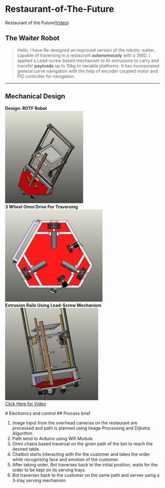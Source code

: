 # Restaurant-of-The-Future
Restaurant of the Future(<a href = "https://www.youtube.com/watch?v=dR3jsaHACXw">Video</a>)
## The Waiter Robot
> Hello,
> I have Re-designed an improved version of the robotic waiter, capable of traversing in a restaurant <b>autonomously</b> with a 3WD.
> I applied a Lead-screw based mechanism to Al-extrusions to carry and transfer <b>payloads</b> up to 10kg to variable platforms.
> It has incorporated general curve navigation with the help of encoder coupled motor and PID controller for navigation.
---
## Mechanical Design
<p>
<b>Design: ROTF Robot</b><br>
<img src="https://github.com/visvash/Restaurant-of-The-Future/blob/master/images/rotf5.JPG" height=300><br>
<b>3 Wheel Omni Drive For Traversing</b><br>
<img src="https://github.com/visvash/Restaurant-of-The-Future/blob/master/images/rotf2.JPG" height=300><br>
<b>Extrusion Rails Using Lead-Screw Mechanism</b><br>
<img src="https://github.com/visvash/Restaurant-of-The-Future/blob/master/images/rotf1.JPG" height=300><br>
<a href="https://www.facebook.com/marsiitr/videos/214354466310067/" title="Facebook Video">Click Here for Video</a><br>
</p>
# Electronics and control
## Process brief
<ol>
<li>Image Input from the overhead cameras on the restaurant are processed and path is planned using Image Processing and Dijkstra Algorithm.</li>
<li>Path send to Arduino using Wifi Module</li>
<li>Omni chasis based traversal on the given path of the bot to reach the desired table.</li>
<li>Chatbot starts interacting with the the customer and takes the order while recognising face and emotion of the customer.</li>
<li>After taking order, Bot traverses back to the initial position, waits for the order to be kept on its serving trays.</li>
<li>Bot traverses back to the customer on the same path and serves using a 3-tray serving mechanism</li>
</ol>
